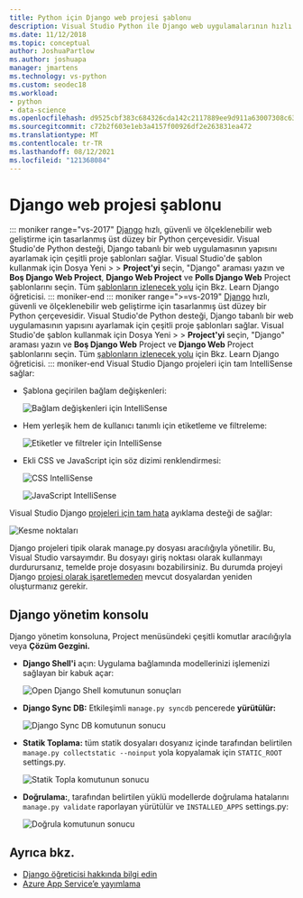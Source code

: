 ```yaml
---
title: Python için Django web projesi şablonu
description: Visual Studio Python ile Django web uygulamalarının hızlı bir şekilde oluşturulması için kapsamlı bir şablon sağlar.
ms.date: 11/12/2018
ms.topic: conceptual
author: JoshuaPartlow
ms.author: joshuapa
manager: jmartens
ms.technology: vs-python
ms.custom: seodec18
ms.workload:
- python
- data-science
ms.openlocfilehash: d9525cbf383c684326cda142c2117889ee9d911a63007308c635980110c31b45
ms.sourcegitcommit: c72b2f603e1eb3a4157f00926df2e263831ea472
ms.translationtype: MT
ms.contentlocale: tr-TR
ms.lasthandoff: 08/12/2021
ms.locfileid: "121368084"
---
```

# <a name="django-web-project-template"></a>Django web projesi şablonu
::: moniker range="vs-2017"
[Django](https://www.djangoproject.com/) hızlı, güvenli ve ölçeklenebilir web geliştirme için tasarlanmış üst düzey bir Python çerçevesidir. Visual Studio'de Python desteği, Django tabanlı bir web uygulamasının yapısını ayarlamak için çeşitli proje şablonları sağlar. Visual Studio'de şablon kullanmak için Dosya Yeni  >    >  **Project'yi** seçin, "Django" araması yazın ve **Boş Django Web Project**, **Django Web Project** ve **Polls Django Web** Project şablonlarını seçin. Tüm [şablonların izlenecek yolu](learn-django-in-visual-studio-step-01-project-and-solution.md) için Bkz. Learn Django öğreticisi.
::: moniker-end
::: moniker range=">=vs-2019"
[Django](https://www.djangoproject.com/) hızlı, güvenli ve ölçeklenebilir web geliştirme için tasarlanmış üst düzey bir Python çerçevesidir. Visual Studio'de Python desteği, Django tabanlı bir web uygulamasının yapısını ayarlamak için çeşitli proje şablonları sağlar. Visual Studio'de şablon kullanmak için Dosya Yeni  >    >  **Project'yi** seçin, "Django" araması yazın ve **Boş Django Web** Project ve **Django Web** Project şablonlarını seçin. Tüm [şablonların izlenecek yolu](learn-django-in-visual-studio-step-01-project-and-solution.md) için Bkz. Learn Django öğreticisi.
::: moniker-end
Visual Studio Django projeleri için tam IntelliSense sağlar:

- Şablona geçirilen bağlam değişkenleri:

    ![Bağlam değişkenleri için IntelliSense](media/template-django-intellisense.png)

- Hem yerleşik hem de kullanıcı tanımlı için etiketleme ve filtreleme:

    ![Etiketler ve filtreler için IntelliSense](media/template-django-intellisense-filter.png)

- Ekli CSS ve JavaScript için söz dizimi renklendirmesi:

    ![CSS IntelliSense](media/template-django-intellisense-css.png)

    ![JavaScript IntelliSense](media/template-django-intellisense-js.png)

Visual Studio Django [projeleri için tam hata](debugging-python-in-visual-studio.md) ayıklama desteği de sağlar:

![Kesme noktaları](media/template-django-debugging.png)

Django projeleri tipik olarak manage.py dosyası  aracılığıyla yönetilir. Bu, Visual Studio varsayımdır. Bu dosyayı giriş noktası olarak kullanmayı durdurursanız, temelde proje dosyasını bozabilirsiniz. Bu durumda projeyi Django [projesi olarak işaretlemeden](managing-python-projects-in-visual-studio.md#create-a-project-from-existing-files) mevcut dosyalardan yeniden oluşturmanız gerekir.

## <a name="django-management-console"></a>Django yönetim konsolu

Django yönetim konsoluna, Project menüsündeki çeşitli komutlar aracılığıyla veya **Çözüm Gezgini.** 

- **Django Shell'i** açın: Uygulama bağlamında modellerinizi işlemenizi sağlayan bir kabuk açar:

    ![Open Django Shell komutunun sonuçları](media/template-django-console-shell.png)

- **Django Sync DB:** Etkileşimli `manage.py syncdb` pencerede **yürütülür:**

    ![Django Sync DB komutunun sonucu](media/template-django-console-sync-db.png)

- **Statik Toplama:** tüm statik dosyaları dosyanız içinde tarafından belirtilen `manage.py collectstatic --noinput` yola kopyalamak için `STATIC_ROOT` settings.py. 

    ![Statik Topla komutunun sonucu](media/template-django-console-collect-static.png)

- **Doğrulama:**, tarafından belirtilen yüklü modellerde doğrulama hatalarını `manage.py validate` raporlayan yürütülür ve `INSTALLED_APPS` settings.py:

    ![Doğrula komutunun sonucu](media/template-django-console-validate.png)

## <a name="see-also"></a>Ayrıca bkz.

- [Django öğreticisi hakkında bilgi edin](learn-django-in-visual-studio-step-01-project-and-solution.md)
- [Azure App Service’e yayımlama](publishing-python-web-applications-to-azure-from-visual-studio.md)

